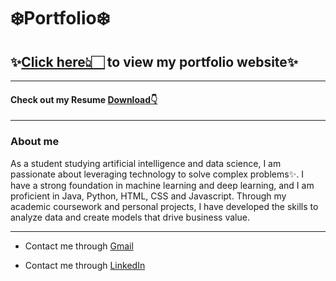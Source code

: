 # ❄️Portfolio❄️

## ✨[Click here👆🏻](https://silpix30.github.io/portfolio/) to view my portfolio website✨ 

---

#### Check out my Resume [Download👇](https://silpix30.github.io/portfolio/assets/pdf/Silpica%20Resume.pdf)

---

### About me

As a student studying artificial intelligence and data science, I am passionate about leveraging technology to solve complex problems✨. I have a strong foundation in machine learning and deep learning, and I am proficient in Java, Python, HTML, CSS and Javascript. Through my academic coursework and personal projects, I have developed the skills to analyze data and create models that drive business value.

---


* Contact me through [Gmail](tpsca12@gmail.com)

* Contact me through [LinkedIn](https://www.linkedin.com/in/silpica-tp-612799215)
